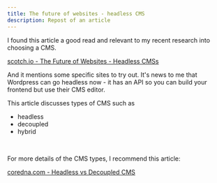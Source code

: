 ```yaml
---
title: The future of websites - headless CMS
description: Repost of an article
---
```


I found this article a good read and relevant to my recent research into choosing a CMS.

[scotch.io - The Future of Websites - Headless CMSs](https://scotch.io/bar-talk/the-future-of-websites-headless-cmss)

And it mentions some specific sites to try out. It's news to me that Wordpress can go headless now - it has an API so you can build your frontend but use their CMS editor.

This article discusses types of CMS such as
- headless 
- decoupled
- hybrid
<br>

For more details of the CMS types, I recommend this article:

[coredna.com - Headless vs Decoupled CMS](https://www.coredna.com/blogs/headless-vs-decoupled-cms)